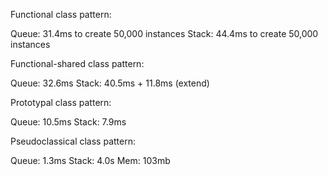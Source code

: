 Functional class pattern:

Queue: 31.4ms to create 50,000 instances
Stack: 44.4ms to create 50,000 instances

Functional-shared class pattern:

Queue: 32.6ms
Stack: 40.5ms + 11.8ms (extend)

Prototypal class pattern:

Queue: 10.5ms
Stack: 7.9ms

Pseudoclassical class pattern:

Queue: 1.3ms
Stack: 4.0s
Mem: 103mb
